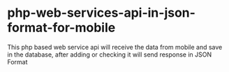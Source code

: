 # php-web-services-api-in-json-format-for-mobile
This php based web service api will receive the data from mobile and save in the database, after adding or checking it will send response in JSON Format
